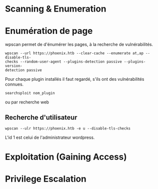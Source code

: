 # Scanning & Enumeration
# Enumération de page
wpscan permet de d'énumérer les pages, à la recherche de vulnérabilités.
```console
wpscan --url https://phoenix.htb --clear-cache --enumerate at,ap --disable-tls-
checks --random-user-agent --plugins-detection passive --plugins-version-
detection passive
```
Pour chaque plugin installés il faut regardé, s'ils ont des vulnérabilités connues.
```console
searchsploit nom_plugin
```
ou par recherche web

## Recherche d'utilisateur
```console
wpscan --ulr https://phoenix.htb -e u --disable-tls-checks
```
L'id 1 est celui de l'administrateur wordpress.

# Exploitation (Gaining Access)
# Privilege Escalation